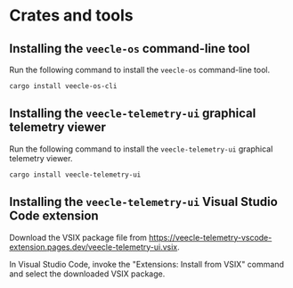 # Crates and tools

## Installing the `veecle-os` command-line tool

Run the following command to install the `veecle-os` command-line tool.

<!--
TODO: this installs the latest nightly we have now.
This should use some kind of variable substitution to provide the proper command on release branches, and to keep the base nightly version updated.
-->

```
cargo install veecle-os-cli
```

## Installing the `veecle-telemetry-ui` graphical telemetry viewer

Run the following command to install the `veecle-telemetry-ui` graphical telemetry viewer.

```
cargo install veecle-telemetry-ui
```

## Installing the `veecle-telemetry-ui` Visual Studio Code extension

Download the VSIX package file from <https://veecle-telemetry-vscode-extension.pages.dev/veecle-telemetry-ui.vsix>.

In Visual Studio Code, invoke the "Extensions: Install from VSIX" command and select the downloaded VSIX package.
